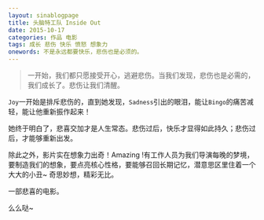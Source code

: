 ```yaml
---
layout: sinablogpage
title: 头脑特工队 Inside Out
date: 2015-10-17
categories: 作品 电影
tags: 成长 悲伤 快乐 愤怒 想象力
onewords: 不是永远都要快乐，悲伤也是必须的。
---
```

> 一开始，我们都只愿接受开心，逃避悲伤。当我们发现，悲伤也是必需的，我们成长了。悲伤让我们清醒。

`Joy`一开始是排斥悲伤的，直到她发现，`Sadness`引出的眼泪，能让`Bingo`的痛苦减轻，能让他重新振作起来！

她终于明白了，悲喜交加才是人生常态。悲伤过后，快乐才显得如此持久；悲伤过后，才能够重新出发。

除此之外，影片实在想象力出奇！Amazing !有工作人员为我们导演每晚的梦境，要制造我们的想象，要点亮核心性格，要能够召回长期记忆，潜意思区里住着一个大大的小丑~ 奇思妙想，精彩无比。

一部悲喜的电影。

么么哒~
